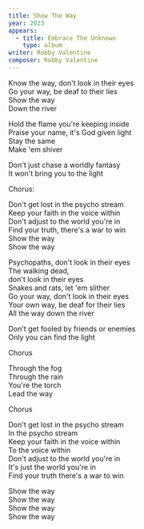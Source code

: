 ```yaml
---
title: Show The Way
year: 2023
appears:
  - title: Embrace The Unknown
    type: album
writer: Robby Valentine
composer: Robby Valentine
---
```


<p>Know the way, don't look in their eyes<br />
Go your way, be deaf to their lies<br />
Show the way<br />
Down the river</p>

<p>Hold the flame you're keeping inside<br />
Praise your name, it's God given light<br />
Stay the same<br />
Make 'em shiver</p>

<p>Don't just chase a worldly fantasy<br />
It won't bring you to the light</p>

<p class="em">Chorus:</p>

<p>Don't get lost in the psycho stream<br />
Keep your faith in the voice within<br />
Don't adjust to the world you're in<br />
Find your truth, there's a war to win<br />
Show the way<br />
Show the way</p>

<p>Psychopaths, don't look in their eyes<br />
The walking dead,<br />
don't look in their eyes<br />
Snakes and rats, let 'em slither<br />
Go your way, don't look in their eyes<br />
Your own way, be deaf for their lies<br />
All the way down the river</p>

<p>Don't get fooled by friends or enemies<br />
Only you can find the light</p>

<p class="em">Chorus</p>

<p>Through the fog<br />
Through the rain<br />
You're the torch<br />
Lead the way</p>

<p class="em">Chorus</p>

<p>Don't get lost in the psycho stream<br />
In the psycho stream<br />
Keep your faith in the voice within<br />
To the voice within<br />
Don't adjust to the world you're in<br />
It's just the world you're in<br />
Find your truth there's a war to win</p>

<p>Show the way<br />
Show the way<br />
Show the way<br />
Show the way</p>
